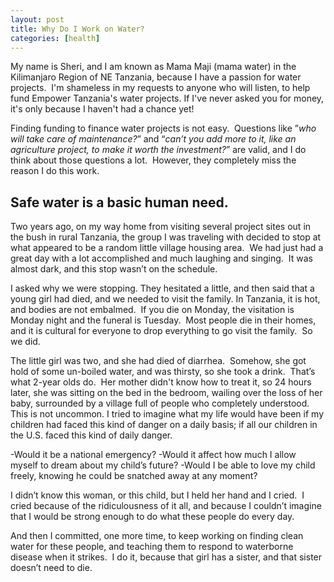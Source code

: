 ```yaml
---
layout: post
title: Why Do I Work on Water?
categories: [health]
---
```

My name is Sheri, and I am known as Mama Maji (mama water) in the Kilimanjaro Region of NE Tanzania, because I have a passion for water projects.  I'm shameless in my requests to anyone who will listen, to help fund Empower Tanzania's water projects. If I've never asked you for money, it's only because I haven't had a chance yet!

Finding funding to finance water projects is not easy.  Questions like ”<i>who will take care of maintenance?</i>” and “<i>can’t you add more to it, like an agriculture project, to make it worth the investment?</i>” are valid, and I do think about those questions a lot.  However, they completely miss the reason I do this work.
<h2>Safe water is a basic human need.</h2>
Two years ago, on my way home from visiting several project sites out in the bush in rural Tanzania, the group I was traveling with decided to stop at what appeared to be a random little village housing area.  We had just had a great day with a lot accomplished and much laughing and singing.  It was almost dark, and this stop wasn’t on the schedule.

I asked why we were stopping. They hesitated a little, and then said that a young girl had died, and we needed to visit the family. In Tanzania, it is hot, and bodies are not embalmed.  If you die on Monday, the visitation is Monday night and the funeral is Tuesday.  Most people die in their homes, and it is cultural for everyone to drop everything to go visit the family.  So we did.

The little girl was two, and she had died of diarrhea.  Somehow, she got hold of some un-boiled water, and was thirsty, so she took a drink.  That’s what 2-year olds do.  Her mother didn't know how to treat it, so 24 hours later, she was sitting on the bed in the bedroom, wailing over the loss of her baby, surrounded by a village full of people who completely understood.  This is not uncommon.
I tried to imagine what my life would have been if my children had faced this kind of danger on a daily basis; if all our children in the U.S. faced this kind of daily danger.


-Would it be a national emergency?
-Would it affect how much I allow myself to dream about my child’s future?
-Would I be able to love my child freely, knowing he could be snatched away at any moment?

I didn’t know this woman, or this child, but I held her hand and I cried.  I cried because of the ridiculousness of it all, and because I couldn’t imagine that I would be strong enough to do what these people do every day.

And then I committed, one more time, to keep working on finding clean water for these people, and teaching them to respond to waterborne disease when it strikes.  I do it, because that girl has a sister, and that sister doesn’t need to die.
